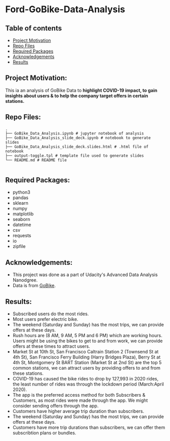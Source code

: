# Ford-GoBike-Data-Analysis


## Table of contents
* [Project Motivation](#project-motivation)
* [Repo Files](#repo-files)
* [Required Packages](#required-packages)
* [Acknowledgements](#acknowledgements)
* [Results](#results)


## Project Motivation:
This ia an analysis of GoBike Data to **highlight COVID-19 impact, to gain insights about users & to help the company target offers in certain stations.**

## Repo Files:

```
.
├── GoBike_Data_Analysis.ipynb # jupyter notebook of analysis
├── GoBike_Data_Analysis_slide_deck.ipynb # notebook to generate slides
├── GoBike_Data_Analysis_slide_deck.slides.html # .html file of notebook
├── output-toggle.tpl # template file used to generate slides
└── README.md # README file


```

## Required Packages:

- python3
- pandas
- sklearn
- numpy
- matplotlib
- seaborn
- datetime
- csv
- requests
- io
- zipfile

## Acknowledgements:

- This project was done as a part of Udacity's Advanced Data Analysis Nanodgree.
- Data is from [GoBike](https://www.lyft.com/bikes/bay-wheels/system-data).

## Results:

- Subscribed users do the most rides.
- Most users prefer electric bike.
- The weekend (Saturday and Sunday) has the most trips, we can provide offers at these days.
- Rush hours are (8 AM, 9 AM, 5 PM and 6 PM) which are working hours. Users might be using the bikes to get to and from work, we can provide offers at these times to attract users.
- Market St at 10th St, San Francisco Caltrain Station 2  (Townsend St at 4th St), San Francisco Ferry Building (Harry Bridges Plaza), Berry St at 4th St, Montgomery St BART Station (Market St at 2nd St) are the top 5 common stations, we can attract users by providing offers to and from these stations.
- COVID-19 has caused the bike rides to drop by 127,993 in 2020 rides, the least number of rides was through the lockdown period (March:April 2020).
- The app is the preferred access method for both Subscribers & Customers, as most rides were made through the app. We might consider sending offers through the app.
- Customers have higher average trip duration than subscribers.
- The weekend (Saturday and Sunday) has the most trips, we can provide offers at these days.
- Customers have more trip durations than subscribers, we can offer them subscribtion plans or bundles.
